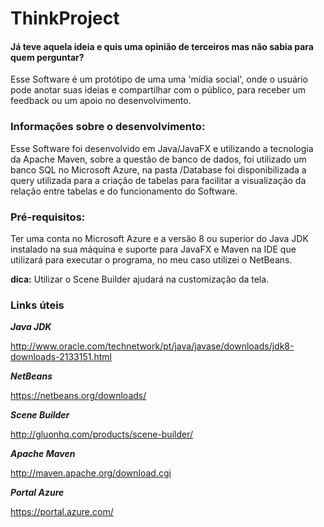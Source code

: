 # ThinkProject
#### Já teve aquela ideia e quis uma opinião de terceiros mas não sabia para quem perguntar? 

Esse Software é um protótipo de uma uma 'mídia social', onde o usuário pode anotar suas ideias e compartilhar com o público, para receber um feedback ou um apoio no desenvolvimento.

### Informações sobre o desenvolvimento:
Esse Software foi desenvolvido em Java/JavaFX e utilizando a tecnologia da Apache Maven, sobre a questão de banco de dados, foi utilizado um banco SQL no Microsoft Azure, na pasta /Database foi disponibilizada a query utilizada para a criação de tabelas para facilitar a visualização da relação entre tabelas e do funcionamento do Software.
 

### Pré-requisitos:
Ter uma conta no Microsoft Azure e a versão 8 ou superior do Java JDK instalado na sua máquina e suporte para JavaFX e Maven na IDE que utilizará para executar o programa, no meu caso utilizei o NetBeans.

**dica:** Utilizar o Scene Builder ajudará na customização da tela. 

### Links úteis

***Java JDK***     

<http://www.oracle.com/technetwork/pt/java/javase/downloads/jdk8-downloads-2133151.html>

***NetBeans***   

<https://netbeans.org/downloads/>

***Scene Builder*** 

<http://gluonhq.com/products/scene-builder/>

***Apache Maven***

<http://maven.apache.org/download.cgi>

***Portal Azure***

<https://portal.azure.com/>
